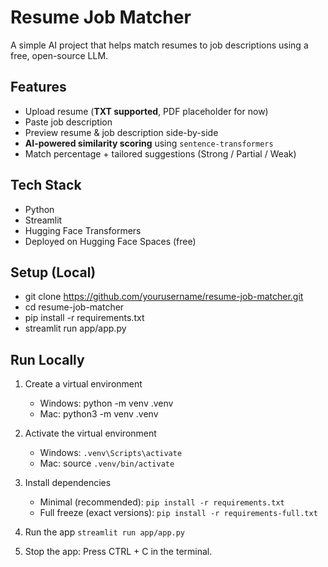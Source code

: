 # Resume Job Matcher

A simple AI project that helps match resumes to job descriptions using a free, open-source LLM.

## Features
- Upload resume (**TXT supported**, PDF placeholder for now)  
- Paste job description  
- Preview resume & job description side-by-side  
- **AI-powered similarity scoring** using `sentence-transformers`  
- Match percentage + tailored suggestions (Strong / Partial / Weak) 

## Tech Stack
- Python
- Streamlit
- Hugging Face Transformers
- Deployed on Hugging Face Spaces (free)

## Setup (Local)

- git clone https://github.com/yourusername/resume-job-matcher.git
- cd resume-job-matcher
- pip install -r requirements.txt
- streamlit run app/app.py

## Run Locally  

1. Create a virtual environment
    - Windows: python -m venv .venv
    - Mac: python3 -m venv .venv

2. Activate the virtual environment
    - Windows: `.venv\Scripts\activate`
    - Mac: source `.venv/bin/activate`

3. Install dependencies
    - Minimal (recommended): `pip install -r requirements.txt`
    - Full freeze (exact versions): `pip install -r requirements-full.txt`

4. Run the app `streamlit run app/app.py`

5. Stop the app: Press CTRL + C in the terminal.


